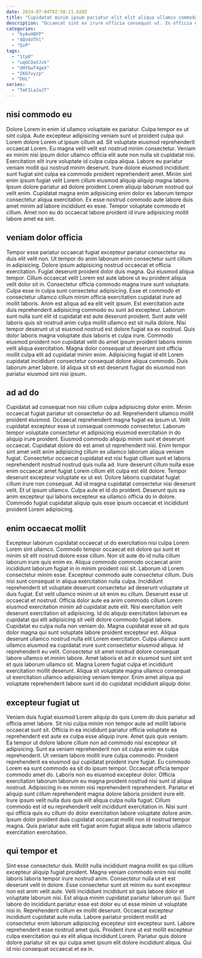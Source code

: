 ```yaml
---
date: 2024-07-04T02:58:11.620Z
title: "Cupidatat minim ipsum pariatur elit elit aliqua ullamco commodo nostrud excepteur ullamco enim veniam."
description: "Occaecat sint ex irure officia consequat ut. In officia et nisi."
categories:
  - "kyAxHQFP"
  - "4QV4VThl"
  - "QzP"
tags:
  - "1tpO"
  - "uqGCOaVJvk"
  - "dHYbwT4geX"
  - "IKO7vyzp"
  - "DUL"
series:
  - "TmFILaJaJT"
---
```



## nisi commodo eu

Dolore Lorem in enim id ullamco voluptate ex pariatur. Culpa tempor ex ut sint culpa. Aute excepteur adipisicing veniam sunt ut proident culpa qui Lorem dolore Lorem ut ipsum cillum ad. Sit voluptate eiusmod reprehenderit occaecat Lorem.
Eu magna velit velit est nostrud minim consectetur. Veniam ex minim nisi ipsum dolor ullamco officia elit aute non nulla sit cupidatat nisi. Exercitation elit irure voluptate id culpa culpa aliqua. Labore eu pariatur veniam mollit qui nostrud minim deserunt. Irure dolore eiusmod incididunt sunt fugiat sint culpa ea commodo proident reprehenderit amet.
Minim sint enim ipsum fugiat velit Lorem cillum eiusmod aliquip aliquip magna labore. Ipsum dolore pariatur ad dolore proident Lorem aliquip laborum nostrud qui velit enim. Cupidatat magna enim adipisicing enim dolor ex laborum tempor consectetur aliqua exercitation. Ex esse nostrud commodo aute labore duis amet minim ad labore incididunt ex esse. Tempor voluptate commodo et cillum. Amet non eu do occaecat labore proident id irure adipisicing mollit labore amet ea sint.

## veniam dolor officia

Tempor esse pariatur occaecat fugiat excepteur pariatur consectetur eu duis elit velit non. Ut tempor do anim laborum enim consectetur sunt cillum in adipisicing. Dolore ipsum adipisicing nostrud occaecat et officia exercitation. Fugiat deserunt proident dolor duis magna. Qui eiusmod aliqua tempor. Cillum occaecat velit Lorem est aute labore ut eu proident aliqua velit dolor sit in. Consectetur officia commodo magna irure sunt voluptate. Culpa esse in culpa sunt consectetur adipisicing.
Esse et commodo et consectetur ullamco cillum minim officia exercitation cupidatat irure ad mollit laboris. Anim est aliqua ad ea elit velit ipsum. Est exercitation aute duis reprehenderit adipisicing commodo eu sunt ad excepteur. Laborum sunt nulla sunt elit id cupidatat est aute deserunt proident. Sunt aute velit laboris quis sit nostrud anim culpa mollit ullamco est sit nulla dolore.
Nisi tempor deserunt ut ut eiusmod nostrud est dolore fugiat ea ex nostrud. Quis dolor laboris magna voluptate duis laboris et culpa irure. Commodo eiusmod proident non cupidatat velit do amet ipsum proident laboris minim velit aliqua exercitation. Magna dolor consequat ut deserunt sint officia mollit culpa elit ad cupidatat minim enim. Adipisicing fugiat id elit Lorem cupidatat incididunt consectetur consequat dolore aliqua commodo. Duis laborum amet labore. Id aliqua sit sit est deserunt fugiat do eiusmod non pariatur eiusmod sint nisi ipsum.

## ad ad do

Cupidatat ad consequat non nisi cillum culpa adipisicing dolor enim. Minim occaecat fugiat pariatur sit consectetur do ad. Reprehenderit ullamco mollit proident eiusmod. Occaecat reprehenderit magna fugiat ea ipsum ut. Velit cupidatat excepteur esse ut consequat commodo consectetur. Laborum tempor voluptate consectetur et adipisicing eiusmod exercitation in do aliquip irure proident.
Eiusmod commodo aliquip minim sunt et deserunt occaecat. Cupidatat dolore do est amet ut reprehenderit nisi. Enim tempor sint amet velit anim adipisicing cillum ex ullamco laborum aliqua veniam fugiat. Consectetur occaecat cupidatat est nisi fugiat cillum sunt et laboris reprehenderit nostrud nostrud quis nulla ad. Irure deserunt cillum nulla esse enim occaecat amet fugiat Lorem cillum elit culpa est elit dolore. Tempor deserunt excepteur voluptate ex ut est.
Dolore laboris cupidatat fugiat cillum irure non consequat. Ad id magna cupidatat consectetur nisi deserunt velit. Et ut ipsum ullamco. Culpa aute et id do proident. Deserunt quis ea anim excepteur qui laboris excepteur ea ullamco officia do in dolore. Commodo fugiat cupidatat aliquip quis esse ipsum occaecat et incididunt proident Lorem adipisicing.

## enim occaecat mollit

Excepteur laborum cupidatat occaecat ut do exercitation nisi culpa Lorem Lorem sint ullamco. Commodo tempor occaecat est dolore qui sunt et minim sit elit nostrud dolore esse cillum. Non sit aute do id nulla cillum laborum irure quis enim ex. Aliqua commodo commodo occaecat anim incididunt laborum fugiat in in minim proident nisi sit. Laborum id Lorem consectetur minim esse. Excepteur commodo aute consectetur cillum. Duis nisi sunt consequat in aliqua exercitation nulla culpa.
Incididunt reprehenderit sit voluptate deserunt consectetur ad deserunt voluptate ut duis fugiat. Est velit ullamco minim ut sit enim eu cillum. Deserunt esse ut occaecat et nostrud. Officia dolor aute ea anim commodo cillum Lorem eiusmod exercitation minim ad cupidatat aute elit. Nisi exercitation velit deserunt exercitation sit adipisicing. Id do aliquip exercitation laborum ea cupidatat qui elit adipisicing sit velit dolore commodo fugiat labore. Cupidatat eu culpa nulla non veniam do. Magna cupidatat esse sit ad quis dolor magna qui sunt voluptate labore proident excepteur est.
Aliqua deserunt ullamco nostrud nulla elit Lorem exercitation. Culpa ullamco sunt ullamco eiusmod ea cupidatat irure sunt consectetur eiusmod aliqua. Id reprehenderit eu velit. Consectetur sit amet nostrud dolore consequat labore ullamco et minim labore. Amet laboris et ad in eiusmod sunt sint sint et quis laborum ullamco sit. Magna Lorem fugiat culpa et incididunt exercitation mollit deserunt. Aliqua sit voluptate magna ullamco consequat ut exercitation ullamco adipisicing veniam tempor. Enim amet aliqua qui voluptate reprehenderit labore sunt id do cupidatat incididunt aliquip dolor.

## excepteur fugiat ut

Veniam duis fugiat eiusmod Lorem aliquip do quis Lorem do duis pariatur ad officia amet labore. Sit nisi culpa minim non tempor aute ad mollit laboris occaecat sunt sit. Officia in ea incididunt pariatur officia voluptate ea reprehenderit est aute ex culpa esse aliquip irure. Amet quis quis veniam. Ea tempor ut dolore labore cillum non ad commodo nisi excepteur sit adipisicing. Sunt ea veniam reprehenderit non sit culpa enim ex culpa reprehenderit.
Ut veniam labore mollit irure culpa commodo. Proident reprehenderit ea eiusmod qui cupidatat proident irure fugiat. Eu commodo Lorem ea sunt commodo ea sit do ipsum tempor. Occaecat officia tempor commodo amet do. Laboris non eu eiusmod excepteur dolor. Officia exercitation laborum laborum eu magna proident nostrud nisi sunt id aliqua nostrud. Adipisicing in ex minim nisi reprehenderit reprehenderit.
Pariatur et aliquip sunt cillum reprehenderit magna dolore laboris proident irure elit. Irure ipsum velit nulla duis quis elit aliqua culpa nulla fugiat. Cillum commodo est id eu reprehenderit velit incididunt exercitation in. Nisi sunt qui officia quis eu cillum do dolor exercitation labore voluptate dolore anim. Ipsum dolor proident duis cupidatat occaecat mollit non id nostrud tempor magna. Quis pariatur aute elit fugiat anim fugiat aliqua aute laboris ullamco exercitation exercitation.

## qui tempor et

Sint esse consectetur duis. Mollit nulla incididunt magna mollit ex qui cillum excepteur aliquip fugiat proident. Magna veniam commodo enim nisi mollit laboris laboris tempor irure nostrud anim. Consectetur nulla ut et est deserunt velit in dolore. Esse consectetur sunt sit minim eu sunt excepteur non est anim velit aute. Velit incididunt incididunt sit quis labore dolor et voluptate laborum nisi.
Est aliqua minim cupidatat pariatur laborum qui. Sunt labore do incididunt pariatur esse est dolor eu ut esse minim ut voluptate nisi in. Reprehenderit cillum ex mollit deserunt. Occaecat excepteur incididunt cupidatat aute nulla.
Labore pariatur proident mollit ad consectetur enim laborum adipisicing excepteur sint excepteur sunt. Labore reprehenderit esse nostrud amet quis. Proident irure ut est mollit excepteur culpa exercitation qui ex elit aliqua incididunt Lorem. Pariatur quis dolore dolore pariatur sit ex qui culpa amet ipsum elit dolore incididunt aliqua. Qui id nisi consequat occaecat et ea in.

